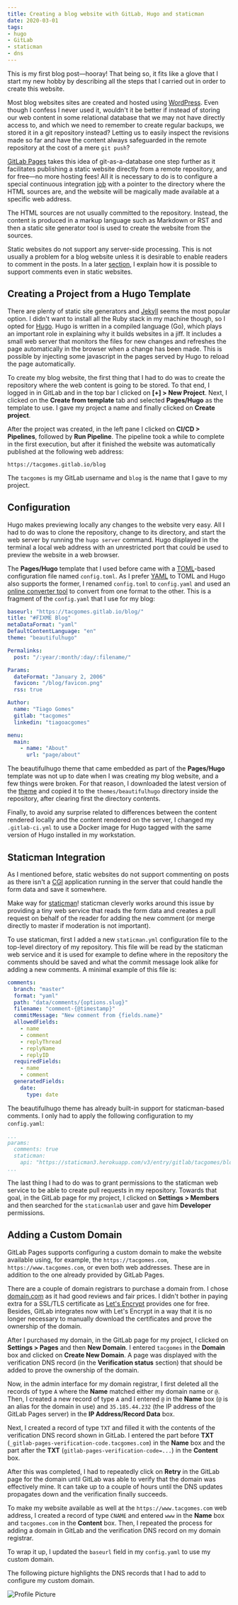 ```yaml
---
title: Creating a blog website with GitLab, Hugo and staticman
date: 2020-03-01
tags:
- hugo
- GitLab
- staticman
- dns
---
```


This is my first blog post—hooray! That being so, it fits like a glove that I
start my new hobby by describing all the steps that I carried out in order to
create this website.

Most blog websites sites are created and hosted using [WordPress]. Even though I
confess I never used it, wouldn't it be better if instead of storing our web
content in some relational database that we may not have directly access to, and
which we need to remember to create regular backups, we stored it in a git
repository instead? Letting us to easily inspect the revisions made so far and
have the content always safeguarded in the remote repository at the cost of a
mere `git push`?

[GitLab Pages] takes this idea of git-as-a-database one step further as it
facilitates publishing a static website directly from a remote repository, and
for free—no more hosting fees! All it is necessary to do is to configure a
special continuous integration [job][gitlab-pages-job] with a pointer to the
directory where the HTML sources are, and the website will be magically made
available at a specific web address.

The HTML sources are not usually committed to the repository. Instead, the
content is produced in a markup language such as Markdown or RST and then a
static site generator tool is used to create the website from the sources.

Static websites do not support any server-side processing. This is not usually a
problem for a blog website unless it is desirable to enable readers to comment
in the posts. In a later [section](#staticman-integration), I explain how it is
possible to support comments even in static websites.


## Creating a Project from a Hugo Template

There are plenty of static site generators and [Jekyll] seems the most popular
option. I didn't want to install all the Ruby stack in my machine though, so I
opted for [Hugo]. Hugo is written in a compiled language (Go), which plays an
important role in explaining why it builds websites in a jiff. It includes a
small web server that monitors the files for new changes and refreshes the page
automatically in the browser when a change has been made. This is possible by
injecting some javascript in the pages served by Hugo to reload the page
automatically.

To create my blog website, the first thing that I had to do was to create the
repository where the web content is going to be stored. To that end, I logged in
in GitLab and in the top bar I clicked on **[+] > New Project**. Next, I clicked
on the **Create from template** tab and selected **Pages/Hugo** as the template
to use. I gave my project a name and finally clicked on **Create project**.

After the project was created, in the left pane I clicked on **CI/CD >
Pipelines**, followed by **Run Pipeline**. The pipeline took a while to complete
in the first execution, but after it finished the website was automatically
published at the following web address:

    https://tacgomes.gitlab.io/blog

The `tacgomes` is my GitLab username and `blog` is the name that I gave to my
project.


## Configuration

Hugo makes previewing locally any changes to the website very easy. All I had to
do was to clone the repository, change to its directory, and start the web
server by running the `hugo server` command. Hugo displayed in the terminal a
local web address with an unrestricted port that could be used to preview the
website in a web browser.

The **Pages/Hugo** template that I used before came with a [TOML]-based
configuration file named `config.toml`. As I prefer [YAML] to TOML and Hugo also
supports the former, I renamed `config.toml` to `config.yaml` and used an
[online converter tool] to convert from one format to the other. This is a
fragment of the `config.yaml` that I use for my blog:


```yaml
baseurl: "https://tacgomes.gitlab.io/blog/"
title: "#FIXME Blog"
metaDataFormat: "yaml"
DefaultContentLanguage: "en"
theme: "beautifulhugo"

Permalinks:
  post: "/:year/:month/:day/:filename/"

Params:
  dateFormat: "January 2, 2006"
  favicon: "/blog/favicon.png"
  rss: true

Author:
  name: "Tiago Gomes"
  gitlab: "tacgomes"
  linkedin: "tiagoacgomes"

menu:
  main:
    - name: "About"
      url: "page/about"
```

The beautifulhugo theme that came embedded as part of the **Pages/Hugo**
template was not up to date when I was creating my blog website, and a few
things were broken. For that reason, I downloaded the latest version of the
[theme][beautifulhugo] and copied it to the `themes/beautifulhugo` directory
inside the repository, after clearing first the directory contents.

Finally, to avoid any surprise related to differences between the content
rendered locally and the content rendered on the server, I changed my
`.gitlab-ci.yml` to use a Docker image for Hugo tagged with the same version of
Hugo installed in my workstation.


## Staticman Integration

As I mentioned before, static websites do not support commenting on posts as
there isn't a [CGI] application running in the server that could handle the form
data and save it somewhere.

Make way for [staticman]! staticman cleverly works around this issue by
providing a tiny web service that reads the form data and creates a pull request
on behalf of the reader for adding the new comment (or merge directly to master
if moderation is not important).

To use staticman, first I added a new `staticman.yml` configuration file to the
top-level directory of my repository. This file will be read by the staticman
web service and it is used for example to define where in the repository the
comments should be saved and what the commit message look alike for adding a new
comments. A minimal example of this file is:

```yaml
comments:
  branch: "master"
  format: "yaml"
  path: "data/comments/{options.slug}"
  filename: "comment-{@timestamp}"
  commitMessage: "New comment from {fields.name}"
  allowedFields:
    - name
    - comment
    - replyThread
    - replyName
    - replyID
  requiredFields:
    - name
    - comment
  generatedFields:
    date:
      type: date
```

The beautifulhugo theme has already built-in support for staticman-based
comments. I only had to apply the following configuration to my `config.yaml`:

```yaml
...
params:
  comments: true
  staticman:
    api: "https://staticman3.herokuapp.com/v3/entry/gitlab/tacgomes/blog/master/comments"
...
```

The last thing I had to do was to grant permissions to the staticman web service
to be able to create pull requests in my repository. Towards that goal, in the
GitLab page for my project, I clicked on **Settings > Members** and then
searched for the `staticmanlab` user and gave him **Developer** permissions.


## Adding a Custom Domain

GitLab Pages supports configuring a custom domain to make the website available
using, for example, the `https://tacgomes.com`, `https://www.tacgomes.com`, or
even both web addresses. These are in addition to the one already provided by
GitLab Pages.

There are a couple of domain registrars to purchase a domain from. I chose
[domain.com] as it had good reviews and fair prices. I didn't bother in paying
extra for a SSL/TLS certificate as [Let's Encrypt] provides one for free.
Besides, GitLab integrates now with Let's Encrypt in a way that it is no longer
necessary to manually download the certificates and prove the ownership of the
domain.

After I purchased my domain, in the GitLab page for my project, I clicked on
**Settings > Pages** and then **New Domain**. I entered `tacgomes` in the
**Domain** box and clicked on **Create New Domain**. A page was displayed with
the verification DNS record (in the **Verification status** section) that should
be added to prove the ownership of the domain.

Now, in the admin interface for my domain registrar, I first deleted all the
records of type `A` where the **Name** matched either my domain name or `@`.
Then, I created a new record of type `A` and I entered `@` in the **Name** box
(`@` is an alias for the domain in use) and `35.185.44.232` (the IP address of
the GitLab Pages server) in the **IP Address/Record Data** box.

Next, I created a record of type `TXT` and filled it with the contents of the
verification DNS record shown in GitLab. I entered the part before **TXT**
(`_gitlab-pages-verification-code.tacgomes.com`) in the **Name** box and the
part after the **TXT** (`gitlab-pages-verification-code=...`) in the **Content**
box.

After this was completed, I had to repeatedly click on **Retry** in the GitLab
page for the domain until GitLab was able to verify that the domain was
effectively mine. It can take up to a couple of hours until the DNS updates
propagates down and the verification finally succeeds.

To make my website available as well at the `https://www.tacgomes.com` web
address, I created a record of type `CNAME` and entered `www` in the **Name**
box and `tacgomes.com` in the **Content** box. Then, I repeated the process for
adding a domain in GitLab and the verification DNS record on my domain
registrar.

To wrap it up, I updated the `baseurl` field in my `config.yaml` to use my
custom domain.

The following picture highlights the DNS records that I had to add to configure
my custom domain.

![Profile Picture](/dns-zone-settings.png)

[WordPress]: https://wordpress.com/
[GitLab Pages]: https://about.gitlab.com/stages-devops-lifecycle/pages/
[Jekyll]: https://jekyllrb.com/
[Hugo]: https://gohugo.io/
[beautifulhugo]: https://github.com/halogenica/beautifulhugo/archive/master.zip
[staticman]: https://staticman.net/a
[gitlab-pages-job]: https://docs.gitlab.com/ee/ci/yaml/#pages
[CGI]: https://en.wikipedia.org/wiki/Common_Gateway_Interface
[domain.com]: https://www.domain.com/
[Let's Encrypt]: https://letsencrypt.org/
[TOML]: https://github.com/toml-lang/toml
[YAML]: https://yaml.org/
[online converter tool]: https://toolkit.site/format.htmla
